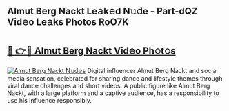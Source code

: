 ## Almut Berg Nackt Le𝚊k𝚎d N𝚞𝚍e - Part-dQZ Vid𝚎o Le𝚊ks Photos RoO7K

# <h2><a href="http://fb2tcp0.evod.top/?m=Almut+Berg+Nackt">🔗 👉🔴 Almut Berg Nackt Vid𝚎o Ph𝚘t𝚘s</a></h2>

[![Almut Berg Nackt N𝚞d𝚎s](https://i.imgur.com/8V9OHl7.gif)](http://fb2tcp0.evod.top/?m=Almut+Berg+Nackt)
Digital influencer Almut Berg Nackt and social media sensation, celebrated for sharing dance and lifestyle themes through viral dance challenges and short videos. A public figure like Almut Berg Nackt, with a large platform and a captive audience, has a responsibility to use his influence responsibly. 
